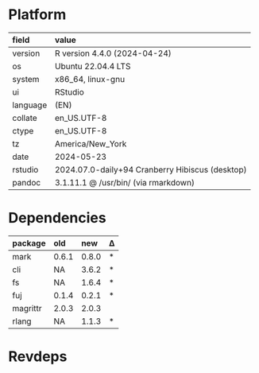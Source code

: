 # Platform

|field    |value                                           |
|:--------|:-----------------------------------------------|
|version  |R version 4.4.0 (2024-04-24)                    |
|os       |Ubuntu 22.04.4 LTS                              |
|system   |x86_64, linux-gnu                               |
|ui       |RStudio                                         |
|language |(EN)                                            |
|collate  |en_US.UTF-8                                     |
|ctype    |en_US.UTF-8                                     |
|tz       |America/New_York                                |
|date     |2024-05-23                                      |
|rstudio  |2024.07.0-daily+94 Cranberry Hibiscus (desktop) |
|pandoc   |3.1.11.1 @ /usr/bin/ (via rmarkdown)            |

# Dependencies

|package  |old   |new   |Δ  |
|:--------|:-----|:-----|:--|
|mark     |0.6.1 |0.8.0 |*  |
|cli      |NA    |3.6.2 |*  |
|fs       |NA    |1.6.4 |*  |
|fuj      |0.1.4 |0.2.1 |*  |
|magrittr |2.0.3 |2.0.3 |   |
|rlang    |NA    |1.1.3 |*  |

# Revdeps

